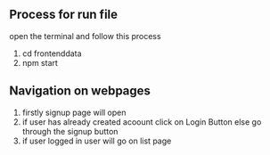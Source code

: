 ## Process for run file
open the terminal and follow this process
1. cd frontenddata
2. npm start

## Navigation on webpages

1. firstly signup page will open
2. if user has already created acoount click on Login Button else go through the signup button
3. if user logged in user will go on list page

